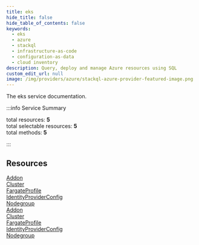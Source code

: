 ```yaml
---
title: eks
hide_title: false
hide_table_of_contents: false
keywords:
  - eks
  - azure
  - stackql
  - infrastructure-as-code
  - configuration-as-data
  - cloud inventory
description: Query, deploy and manage Azure resources using SQL
custom_edit_url: null
image: /img/providers/azure/stackql-azure-provider-featured-image.png
---
```


The eks service documentation.

:::info Service Summary

<div class="row">
<div class="providerDocColumn">
<span>total resources:&nbsp;<b>5</b></span><br />
<span>total selectable resources:&nbsp;<b>5</b></span><br />
<span>total methods:&nbsp;<b>5</b></span><br />
</div>
</div>

:::

## Resources
<div class="row">
<div class="providerDocColumn">
<a href="/providers/azure/eks/Addon/">Addon</a><br />
<a href="/providers/azure/eks/Cluster/">Cluster</a><br />
<a href="/providers/azure/eks/FargateProfile/">FargateProfile</a><br />
<a href="/providers/azure/eks/IdentityProviderConfig/">IdentityProviderConfig</a><br />
<a href="/providers/azure/eks/Nodegroup/">Nodegroup</a>
</div>
<div class="providerDocColumn">
<a href="/providers/azure/eks/Addon/">Addon</a><br />
<a href="/providers/azure/eks/Cluster/">Cluster</a><br />
<a href="/providers/azure/eks/FargateProfile/">FargateProfile</a><br />
<a href="/providers/azure/eks/IdentityProviderConfig/">IdentityProviderConfig</a><br />
<a href="/providers/azure/eks/Nodegroup/">Nodegroup</a>
</div>
</div>